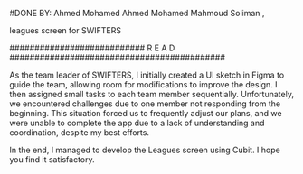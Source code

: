 #DONE BY: Ahmed Mohamed Ahmed Mohamed Mahmoud Soliman ,

leagues screen for SWIFTERS

########################### R E A D ###########################################

As the team leader of SWIFTERS, I initially created a UI sketch in Figma to guide the team, allowing room for modifications to improve the design. I then assigned small tasks to each team member sequentially. Unfortunately, we encountered challenges due to one member not responding from the beginning. This situation forced us to frequently adjust our plans, and we were unable to complete the app due to a lack of understanding and coordination, despite my best efforts.

In the end, I managed to develop the Leagues screen using Cubit. I hope you find it satisfactory.